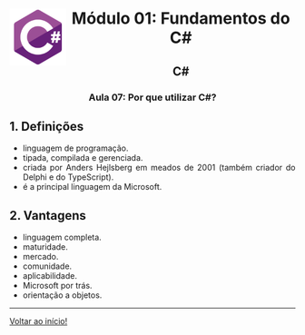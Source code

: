 <div align="center">
<a href="https://github.com/monicaquintal" target="_blank"><img align="left" height="100" src="../assets/logo.png" /></a>
<h1>Módulo 01: Fundamentos do C#</h1>
<h2>C#</h2>
<h3>Aula 07: Por que utilizar C#?</h3>
</div>

<div align="justify">

## 1. Definições

- linguagem de programação.
- tipada, compilada e gerenciada.
- criada por Anders Hejlsberg em meados de 2001 (também criador do Delphi e do TypeScript).
- é a principal linguagem da Microsoft.

## 2. Vantagens

- linguagem completa.
- maturidade.
- mercado.
- comunidade.
- aplicabilidade.
- Microsoft por trás.
- orientação a objetos.

---

[Voltar ao início!](https://github.com/monicaquintal/estudandoC-)